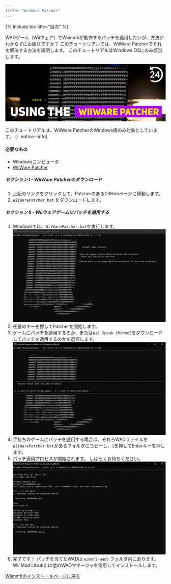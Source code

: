 ```yaml
---
title: "WiiWare Patcher"
---
```


{% include toc title="目次" %}

WADゲーム（Wiiウェア）でWiimmfiが動作するパッチを適用したいが、方法がわからずにお困りですか？ このチュートリアルでは、WiiWare Patcherでそれを解決する方法を説明します。 このチュートリアルはWindows OSにのみ該当します。

![WiiWare Patcherを使う](/images/rc24_using_the_wiiware_patcher.jpg)

このチュートリアルは、WiiWare PatcherのWindows版のみ対象としています。
{: .notice--info}

#### 必要なもの

* Windowsコンピュータ
* [WiiWare Patcher](https://github.com/RiiConnect24/WiiWare-Patcher/releases)

##### セクション I - WiiWare Patcherのダウンロード

1. 上記のリンクをクリックして、PatcherのあるGitHubページに移動します。
2. `WiiWarePatcher.bat` をダウンロードします。

##### セクション II - Wiiウェアゲームにパッチを適用する

1. Windowsでは、`WiiWarePatcher.bat`を実行します。 ![WiiWare Patcher メインメニュー](/images/WiiWare-Patcher/1.JPG)
2. 任意のキーを押してPatcherを開始します。
3. ゲームにパッチを適用するのか、または`Wii Speak Channel`をダウンロードしてパッチを適用するのかを選択します。 ![パッチ適用モードを選択](/images/WiiWare-Patcher/2.JPG)
4. 手持ちのゲームにパッチを適用する場合は、それらWADファイルを`WiiWarePatcher.bat`があるフォルダにコピーし、`1`を押してEnterキーを押します。
5. パッチ適用プロセスが開始されます。 しばらくお待ちください。 ![パッチ適用中...](/images/WiiWare-Patcher/3.JPG)
6. 完了です！ パッチを当てたWADは `wimmfi-wads` フォルダ内にあります。 Wii Mod Liteまたは他のWADマネージャを使用してインストールします。

[Wiimmfiのインストールページに戻る](wiimmfi)
